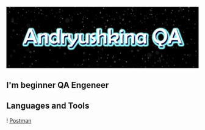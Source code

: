 ![Headers](https://github.com/starling92216/starling92216/blob/main/assets/Starling%20Comics.jpg)

## I'm beginner QA Engeneer

## Languages and Tools
! [Postman](https://img.shields.io/badge/Postman-8A2BE2)